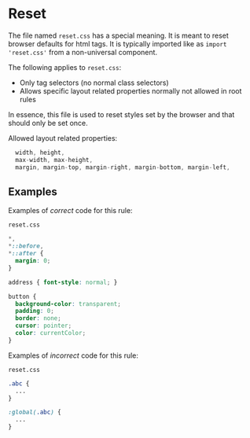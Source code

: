# Reset

The file named `reset.css` has a special meaning. It is meant to reset browser defaults for html tags. It is typically imported like as `import 'reset.css'` from a non-universal component.

The following applies to `reset.css`:

- Only tag selectors (no normal class selectors)
- Allows specific layout related properties normally not allowed in root rules

In essence, this file is used to reset styles set by the browser and that should only be set once.

Allowed layout related properties:

```js
  width, height,
  max-width, max-height,
  margin, margin-top, margin-right, margin-bottom, margin-left,
```

## Examples

Examples of *correct* code for this rule:

`reset.css`
```css
*,
*::before,
*::after {
  margin: 0;
}

address { font-style: normal; }

button {
  background-color: transparent;
  padding: 0;
  border: none;
  cursor: pointer;
  color: currentColor;
}
```

Examples of *incorrect* code for this rule:

`reset.css`
```css
.abc {
  ...
}

:global(.abc) {
  ...
}
```
